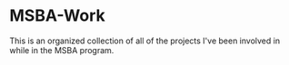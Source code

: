 # MSBA-Work

This is an organized collection of all of the projects I've been involved in while in the MSBA program.
